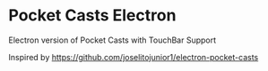# Pocket Casts Electron
Electron version of Pocket Casts with TouchBar Support

Inspired by https://github.com/joselitojunior1/electron-pocket-casts
